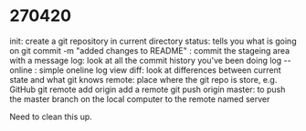 # 270420
init: create a git repository in current directory
status: tells you what is going on
git commit -m "added changes to README" : commit the stageing area with a message
log: look at all the commit history you've been doing
	log --online : simple oneline log view
diff: look at differences between current state and what git knows
remote: place where the git repo is store, e.g. GitHub
	git remote add origin <URL> add a remote
	git push origin master: to push the master branch on the local computer to the remote named server

Need to clean this  up.

